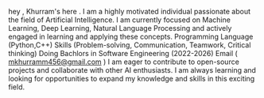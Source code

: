 hey , Khurram's here .
I am a highly motivated individual passionate about the field of Artificial Intelligence. I am currently focused on Machine Learning, Deep Learning, Natural Language Processing and actively engaged in learning and applying these concepts.
Programming Language (Python,C++) 
Skills (Problem-solving, Communication, Teamwork, Critical thinking)
Doing Bachlors in Software Engineering (2022-2026)
Email ( mkhurramm456@gmail.com )
I am eager to contribute to open-source projects and collaborate with other AI enthusiasts. I am always learning and looking for opportunities to expand my knowledge and skills in this exciting field.
